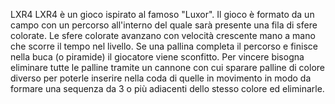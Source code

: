 LXR4
LXR4 è un gioco ispirato al famoso "Luxor".
Il gioco è formato da un campo con un percorso all'interno del quale sarà presente una fila di sfere colorate.
Le sfere colorate avanzano con velocità crescente mano a mano che scorre il tempo nel livello.
Se una pallina completa il percorso e finisce nella buca (o piramide) il giocatore viene sconfitto.
Per vincere bisogna eliminare tutte le palline tramite un cannone con cui sparare palline di colore diverso per poterle inserire nella coda di quelle in movimento in modo da formare una sequenza da 3 o più adiacenti dello stesso colore ed eliminarle.